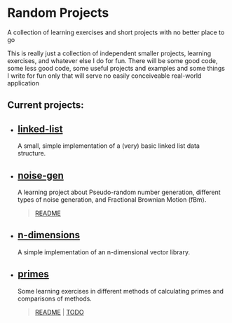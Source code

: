 # Random Projects

A collection of learning exercises and short projects with no better place to go

This is really just a collection of independent smaller projects, learning exercises, and whatever else I do for fun.
There will be some good code, some less good code, some useful projects and examples and some things I write for fun only that will serve no easily conceiveable real-world application

## Current projects:

- ## [linked-list](src/linked-list/)

  A small, simple implementation of a (very) basic linked list data structure.

- ## [noise-gen](src/noise-gen/)

  A learning project about Pseudo-random number generation, different types of noise generation, and Fractional Brownian Motion (fBm).

  > [README](src/noise-gen/README.md)

- ## [n-dimensions](src/n-dimensions/)

  A simple implementation of an n-dimensional vector library.

- ## [primes](src/primes/)

  Some learning exercises in different methods of calculating primes and comparisons of methods.

  > [README](src/primes/README.md) | [TODO](src/primes/TODO.md)
